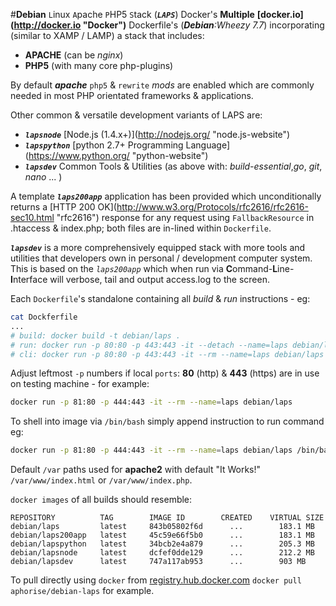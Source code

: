 #__Debian__ ``L``inux ``A``pache ``P``HP5 ``S``tack (__*``LAPS``*__) Docker's
**Multiple** **[docker.io](http://docker.io \"Docker\")** Dockerfile's (_**Debian**:Wheezy 7.7_) incorporating (similar to XAMP / LAMP) a stack that includes:
- **APACHE** (can be _nginx_)
- **PHP5** (with many core php-plugins)

By default **_apache_** ``php5`` & ``rewrite`` _mods_ are enabled which are commonly needed in most PHP orientated frameworks & applications.

Other common & versatile development variants of LAPS are:
- __*``lapsnode``*__ [Node.js (1.4.x+)](http://nodejs.org/ \"node.js-website\")
- __*``lapspython``*__ [python 2.7+ Programming Language](https://www.python.org/ \"python-website\")
- __*``lapsdev``*__ Common Tools & Utilities (as above with: _build-essential_,_go_, _git_, _nano_ ... )

A template *__``laps200app``__* application has been provided which unconditionally returns a [HTTP 200 OK](http://www.w3.org/Protocols/rfc2616/rfc2616-sec10.html \"rfc2616\") response for any request using ```FallbackResource``` in .htaccess & index.php; both files are in-lined within ```Dockerfile```.

*__``lapsdev``__* is a more comprehensively equipped stack with more tools and utilities that developers own in personal / development computer system. This is based on the _``laps200app``_ which when run via **C**ommand-**L**ine-**I**nterface will verbose, tail and output access.log to the screen.

Each ``Dockerfile``'s standalone containing all _build_ & _run_ instructions - eg:
```sh
cat Dockferfile
...
# build: docker build -t debian/laps .
# run: docker run -p 80:80 -p 443:443 -it --detach --name=laps debian/laps
# cli: docker run -p 80:80 -p 443:443 -it --rm --name=laps debian/laps
```
Adjust leftmost ``-p`` numbers if local ``ports``: **80** (http) & **443** (https) are in use on testing machine - for example:
```sh
docker run -p 81:80 -p 444:443 -it --rm --name=laps debian/laps
```
To shell into image via ``/bin/bash`` simply append instruction to run command eg:
```sh
docker run -p 81:80 -p 444:443 -it --rm --name=laps debian/laps /bin/bash
```
Default ``/var`` paths used for __apache2__ with default "It Works!" ``/var/www/index.html`` or ``/var/www/index.php``.

``docker images`` of all builds should resemble:
```
REPOSITORY          TAG        IMAGE ID        CREATED    VIRTUAL SIZE
debian/laps         latest     843b05802f6d      ...        183.1 MB
debian/laps200app   latest     45c59e66f5b0      ...        183.1 MB
debian/lapspython   latest     34bcb2e4a879      ...        205.3 MB
debian/lapsnode     latest     dcfef0dde129      ...        212.2 MB
debian/lapsdev      latest     747a117ab953      ...        903 MB
```
To pull directly using ``docker`` from  [registry.hub.docker.com](https://registry.hub.docker.com/u/aphorise/debian-laps/ "registry.hub.docker.com") ``docker pull aphorise/debian-laps`` for example.

